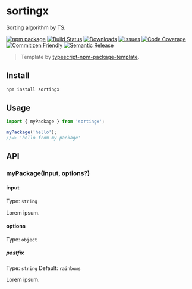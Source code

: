 # sortingx

Sorting algorithm by TS.

[![npm package][npm-img]][npm-url]
[![Build Status][build-img]][build-url]
[![Downloads][downloads-img]][downloads-url]
[![Issues][issues-img]][issues-url]
[![Code Coverage][codecov-img]][codecov-url]
[![Commitizen Friendly][commitizen-img]][commitizen-url]
[![Semantic Release][semantic-release-img]][semantic-release-url]

> Template by [typescript-npm-package-template](https://github.com/ryansonshine/typescript-npm-package-template).

## Install

```bash
npm install sortingx
```

## Usage

```ts
import { myPackage } from 'sortingx';

myPackage('hello');
//=> 'hello from my package'
```

## API

### myPackage(input, options?)

#### input

Type: `string`

Lorem ipsum.

#### options

Type: `object`

##### postfix

Type: `string`
Default: `rainbows`

Lorem ipsum.

[build-img]:https://github.com/0326/sortingx/actions/workflows/release.yml/badge.svg
[build-url]:https://github.com/0326/sortingx/actions/workflows/release.yml
[downloads-img]:https://img.shields.io/npm/dt/sortingx
[downloads-url]:https://www.npmtrends.com/sortingx
[npm-img]:https://img.shields.io/npm/v/sortingx
[npm-url]:https://www.npmjs.com/package/sortingx
[issues-img]:https://img.shields.io/github/issues/0326/sortingx
[issues-url]:https://github.com/0326/sortingx/issues
[codecov-img]:https://codecov.io/gh/0326/sortingx/branch/main/graph/badge.svg
[codecov-url]:https://codecov.io/gh/0326/sortingx
[semantic-release-img]:https://img.shields.io/badge/%20%20%F0%9F%93%A6%F0%9F%9A%80-semantic--release-e10079.svg
[semantic-release-url]:https://github.com/semantic-release/semantic-release
[commitizen-img]:https://img.shields.io/badge/commitizen-friendly-brightgreen.svg
[commitizen-url]:http://commitizen.github.io/cz-cli/
